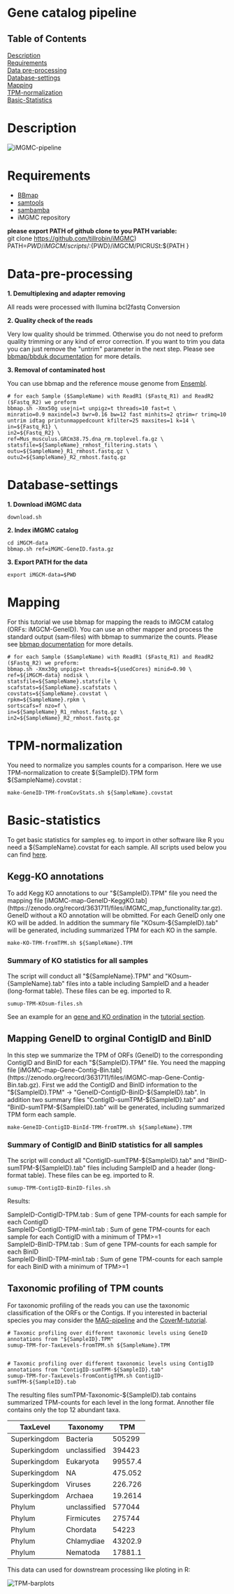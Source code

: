 # Gene catalog pipeline

## Table of Contents

[Description](#Description)  
[Requirements](#Requirements)  
[Data pre-processing](#Data-pre-processing)  
[Database-settings](#Database-settings)  
[Mapping](#Mapping)  
[TPM-normalization](#TPM-normalization)  
[Basic-Statistics](#Basic-statistics)  

# Description

![iMGMC-pipeline](/images/pipeline.png)

# Requirements
* [BBmap](https://sourceforge.net/projects/bbmap/)
* [samtools](http://samtools.sourceforge.net/)
* [sambamba](http://lomereiter.github.io/sambamba/)
* iMGMC repository

**please export PATH of github clone to you PATH variable:**  
    git clone https://github.com/tillrobin/iMGMC)  
	PATH=${PWD}/iMGCM/scripts/:${PWD}/iMGCM/PICRUSt:${PATH  }

# Data-pre-processing

**1. Demultiplexing and adapter removing**

All reads were processed with Ilumina bcl2fastq Conversion

**2. Quality check of the reads**

Very low quality should be trimmed. Otherwise you do not need to preform quality trimming or any kind of error correction. If you want to trim you data you can just remove the "untrim" parameter in the next step. Please see [bbmap/bbduk documentation](https://jgi.doe.gov/data-and-tools/bbtools/bb-tools-user-guide) for more details.

**3. Removal of contaminated host**

You can use bbmap and the reference mouse genome from [Ensembl](http://www.ensembl.org/Mus_musculus/Info/Index).

    # for each Sample ($SampleName) with ReadR1 ($Fastq_R1) and ReadR2 ($Fastq_R2) we preform
    bbmap.sh -Xmx50g usejni=t unpigz=t threads=10 fast=t \
    minratio=0.9 maxindel=3 bwr=0.16 bw=12 fast minhits=2 qtrim=r trimq=10 untrim idtag printunmappedcount kfilter=25 maxsites=1 k=14 \
    in=${Fastq_R1} \
    in2=${Fastq_R2} \
    ref=Mus_musculus.GRCm38.75.dna_rm.toplevel.fa.gz \
    statsfile=${SampleName}_rmhost_filtering.stats \
    outu=${SampleName}_R1_rmhost.fastq.gz \
    outu2=${SampleName}_R2_rmhost.fastq.gz

# Database-settings

**1. Download iMGMC data**

    download.sh

**2. Index iMGMC catalog**

    cd iMGCM-data
    bbmap.sh ref=iMGMC-GeneID.fasta.gz

**3. Export PATH for the data**

    export iMGCM-data=$PWD


# Mapping

For this tutorial we use bbmap for mapping the reads to iMGCM catalog (ORFs: iMGCM-GeneID). You can use an other mapper and process the standard output (sam-files) with bbmap to summarize the counts. Please see [bbmap documentation](https://jgi.doe.gov/data-and-tools/bbtools/bb-tools-user-guide) for more details.

    # for each Sample ($SampleName) with ReadR1 ($Fastq_R1) and ReadR2 ($Fastq_R2) we preform:
    bbmap.sh -Xmx30g unpigz=t threads=${usedCores} minid=0.90 \
    ref=${iMGCM-data} nodisk \
    statsfile=${SampleName}.statsfile \
    scafstats=${SampleName}.scafstats \
    covstats=${SampleName}.covstat \
    rpkm=${SampleName}.rpkm \
    sortscafs=f nzo=f \
    in=${SampleName}_R1_rmhost.fastq.gz \
    in2=${SampleName}_R2_rmhost.fastq.gz


# TPM-normalization
You need to normalize you samples counts for a comparison. Here we use TPM-normalization to create ${SampleID}.TPM form ${SampleName}.covstat :

    make-GeneID-TPM-fromCovStats.sh ${SampleName}.covstat


# Basic-statistics
To get basic statistics for samples eg. to import in other software like R you need a ${SampleName}.covstat for each sample. All scripts used below you can find [here](https://github.com/tillrobin/iMGMC/tree/master/scripts).

## Kegg-KO annotations
To add Kegg KO annotations to our "${SampleID}.TPM" file you need the mapping file [iMGMC-map-GeneID-KeggKO.tab](https://zenodo.org/record/3631711/files/iMGMC_map_functionality.tar.gz). GeneID without a KO annotation will be obmitted. For each GeneID only one KO will be added. In addition the summary file "KOsum-${SampleID}.tab" will be generated, including summarized TPM for each KO in the sample.

    make-KO-TPM-fromTPM.sh ${SampleName}.TPM

### Summary of KO statistics for all samples
The script will conduct all "${SampleName}.TPM" and "KOsum-{SampleName}.tab" files into a table including SampleID and a header (long-format table). These files can be eg. imported to R. 

    sumup-TPM-KOsum-files.sh

See an example for an [gene and KO ordination](https://github.com/tillrobin/iMGMC/blob/master/tutorials/map-to-Catalog-Ordination.md) in the [tutorial section](https://github.com/tillrobin/iMGMC#Tutorials).

## Mapping GeneID to orginal ContigID and BinID
In this step we summarize the TPM of ORFs (GeneID) to the corresponding ContigID and BinID for each "${SampleID}.TPM" file. You need the mapping file [iMGMC-map-Gene-Contig-Bin.tab](https://zenodo.org/record/3631711/files/iMGMC-map-Gene-Contig-Bin.tab.gz). First we add the ContigID and BinID information to the "${SampleID}.TPM" -> "GeneID-ContigID-BinID-${SampleID}.tab". In addition two summary files "ContigID-sumTPM-${SampleID}.tab" and "BinID-sumTPM-${SampleID}.tab" will be generated, including summarized TPM form each sample.

    make-GeneID-ContigID-BinId-TPM-fromTPM.sh ${SampleName}.TPM

### Summary of ContigID and BinID statistics for all samples
The script will conduct all "ContigID-sumTPM-${SampleID}.tab" and "BinID-sumTPM-${SampleID}.tab" files including SampleID and a header (long-format table). These files can be eg. imported to R. 

    sumup-TPM-ContigID-BinID-files.sh
	
Results:

SampleID-ContigID-TPM.tab : Sum of gene TPM-counts for each sample for each ContigID  
SampleID-ContigID-TPM-min1.tab :  Sum of gene TPM-counts for each sample for each ContigID with a minimum of TPM>=1  
SampleID-BinID-TPM.tab : Sum of gene TPM-counts for each sample for each BinID  
SampleID-BinID-TPM-min1.tab :  Sum of gene TPM-counts for each sample for each BinID with a minimum of TPM>=1  

## Taxonomic profiling of TPM counts
For taxonomic profiling of the reads you can use the taxonomic classification of the ORFs or the Contigs. If you interested in bacterial species you may consider the [MAG-pipeline](https://github.com/tillrobin/iMGMC/blob/master/MAG-pipeline.md) and the [CoverM-tutorial](https://github.com/tillrobin/iMGMC/blob/master/tutorials/map-to-MAGs-Krona-plot.md).

    # Taxomic profiling over different taxonomic levels using GeneID annotations from "${SampleID}.TPM"
	sumup-TPM-for-TaxLevels-fromTPM.sh ${SampleName}.TPM


    # Taxomic profiling over different taxonomic levels using ContigID annotations from "ContigID-sumTPM-${SampleID}.tab"
	sumup-TPM-for-TaxLevels-fromContigTPM.sh ContigID-sumTPM-${SampleID}.tab

The resulting files sumTPM-Taxonomic-${SampleID}.tab contains summarized TPM-counts for each level in the long format. Annother file contains only the top 12 abundant taxa.

| TaxLevel | Taxonomy | TPM |
|--|--|--|
| Superkingdom | Bacteria | 505299 |
| Superkingdom | unclassified | 394423 |
| Superkingdom | Eukaryota | 99557.4 |
| Superkingdom | NA | 475.052 |
| Superkingdom | Viruses | 226.726 |
| Superkingdom | Archaea | 19.2614 |
| Phylum | unclassified | 577044 |
| Phylum | Firmicutes | 275744 |
| Phylum | Chordata | 54223 |
| Phylum | Chlamydiae | 43202.9 |
| Phylum | Nematoda | 17881.1 |

This data can used for downstream processing like ploting in R:

![TPM-barplots](/images/Taxonomy_Barplots_TaxLevels.png)

